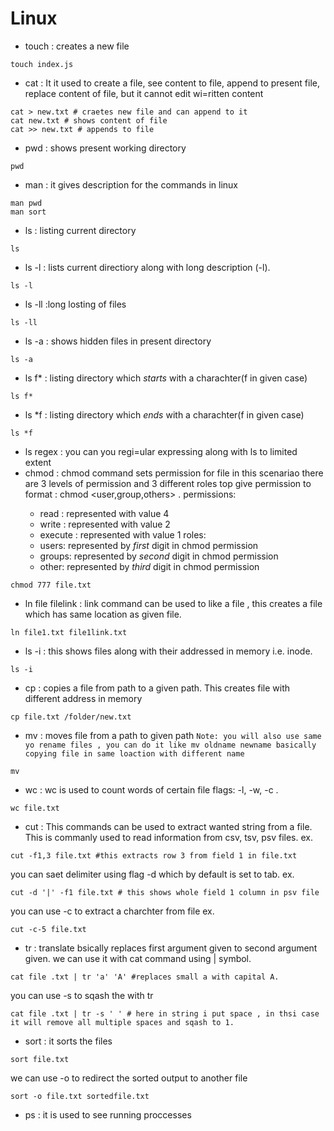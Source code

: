 # Linux
- touch : creates a new file 
```
touch index.js
```
- cat : It it used to create a file, see content to file, append to present file, replace content of file, but it cannot edit wi=ritten content
```
cat > new.txt # craetes new file and can append to it 
cat new.txt # shows content of file
cat >> new.txt # appends to file
```
- pwd : shows present working directory
```
pwd
```
- man : it gives description for the commands in linux
```
man pwd
man sort
```
- ls : listing current directory
```
ls
```
- ls -l : lists current directiory along with long description (-l).
```
ls -l
```
- ls -ll :long losting of files
```
ls -ll
```
- ls -a : shows hidden files in present directory
```
ls -a
```
- ls f* : listing directory which *starts* with a charachter(f in given case)
```
ls f*
```
- ls *f : listing directory which *ends* with a charachter(f in given case)
```
ls *f
```
- ls regex : you can you regi=ular expressing along with ls to limited extent
- chmod :
chmod command sets permission for file in this scenariao there are 3 levels of permission and 3 different roles top give permission to
  format : chmod <user,group,others> <filename>.
  permissions:
    - read : represented with value 4
    - write : represented with value 2
    - execute : represented with value 1
  roles:
    - users: represented by *first* digit in chmod permission
    - groups: represented by *second* digit in chmod permission
    - other: represented by *third* digit in chmod permission
```
chmod 777 file.txt
```
- ln file filelink : link command can be used to like a file , this creates a file which has same location as given file.
```
ln file1.txt file1link.txt
```
- ls -i : this shows files along with their addressed in memory i.e. inode.
```
ls -i
```
- cp : copies a file from path to a given path. This creates file with different address in memory
```
cp file.txt /folder/new.txt
```
- mv : moves file from a path to given path `Note: you will also use same yo rename files , you can do it like mv oldname newname basically copying file in same loaction with different name`
```
mv
```
- wc : wc is used to count words of certain file flags: -l, -w, -c .
```
wc file.txt
```
- cut :
This commands can be used to extract wanted string from a file. This is commanly used to read information from csv, tsv, psv files.
ex. 
```
cut -f1,3 file.txt #this extracts row 3 from field 1 in file.txt
```
you can saet delimiter using flag -d which by default is set to tab.
ex.
```
cut -d '|' -f1 file.txt # this shows whole field 1 column in psv file 
```
you can use -c to extract a charchter from file
ex.
```
cut -c-5 file.txt
```
- tr : translate bsically replaces first argument given to second argument given. we can use it with cat command using | symbol.
```
cat file .txt | tr 'a' 'A' #replaces small a with capital A.
```
you can use -s to sqash the with tr
```
cat file .txt | tr -s ' ' # here in string i put space , in thsi case it will remove all multiple spaces and sqash to 1.
```
- sort : it sorts the files
```
sort file.txt
```
we can use -o to redirect the sorted output to another file
```
sort -o file.txt sortedfile.txt
```
- ps : it  is used to see running proccesses
